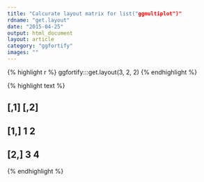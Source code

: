 ```yaml
---
title: "Calcurate layout matrix for list("ggmultiplot")"
rdname: "get.layout"
date: "2015-04-25"
output: html_document
layout: article
category: "ggfortify"
images: ""
---
```





{% highlight r %}
ggfortify:::get.layout(3, 2, 2)
{% endhighlight %}



{% highlight text %}
##      [,1] [,2]
## [1,]    1    2
## [2,]    3    4
{% endhighlight %}